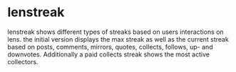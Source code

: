 # lenstreak

lenstreak shows different types of streaks based on users interactions on lens.
the initial version displays the max streak as well as the current streak based on posts, comments,  mirrors, quotes, collects, follows, up- and downvotes.
Additionally a paid collects streak shows the most active collectors.  
